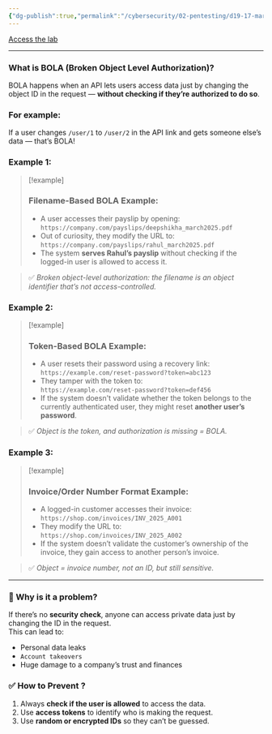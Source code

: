 ```yaml
---
{"dg-publish":true,"permalink":"/cybersecurity/02-pentesting/d19-17-mar/owasp-api-security-top-10-1/v1-broken-object-level-authorisation-bola/"}
---
```


[Access the lab](https://tryhackme.com/room/owaspapisecuritytop105w)

---
### **What is BOLA (Broken Object Level Authorization)?**

BOLA happens when an API lets users access data just by changing the object ID in the request — **without checking if they’re authorized to do so**.

### For example:  
If a user changes `/user/1` to `/user/2` in the API link and gets someone else’s data — that’s BOLA!

### Example 1:
> [!example]
> ### **Filename-Based BOLA Example:**
> 
> - A user accesses their payslip by opening:  
>     `https://company.com/payslips/deepshikha_march2025.pdf`
> - Out of curiosity, they modify the URL to:  
>     `https://company.com/payslips/rahul_march2025.pdf`
> - The system **serves Rahul’s payslip** without checking if the logged-in user is allowed to access it.

> ✅ _Broken object-level authorization: the filename is an object identifier that’s not access-controlled._

### Example 2:
> [!example]
> ### **Token-Based BOLA Example:**
> 
> - A user resets their password using a recovery link:  
>     `https://example.com/reset-password?token=abc123`
> - They tamper with the token to:  
>     `https://example.com/reset-password?token=def456`
> - If the system doesn't validate whether the token belongs to the currently authenticated user, they might reset **another user’s password**.

>  ✅ _Object is the token, and authorization is missing = BOLA._


### Example 3:

> [!example]
> ### **Invoice/Order Number Format Example:**
> 
> - A logged-in customer accesses their invoice:  
>     `https://shop.com/invoices/INV_2025_A001`
> - They modify the URL to:  
>     `https://shop.com/invoices/INV_2025_A002`
> - If the system doesn’t validate the customer’s ownership of the invoice, they gain access to another person’s invoice.

> ✅ _Object = invoice number, not an ID, but still sensitive._

---
### **🎯 Why is it a problem?**

If there’s no **security check**, anyone can access private data just by changing the ID in the request.  
This can lead to:

- Personal data leaks
- `Account takeovers`
- Huge damage to a company’s trust and finances


### **✅ How to Prevent ?**

1. Always **check if the user is allowed** to access the data.
2. Use **access tokens** to identify who is making the request.
3. Use **random or encrypted IDs** so they can’t be guessed.